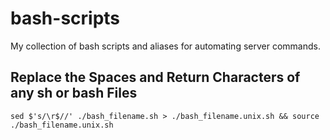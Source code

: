# bash-scripts
My collection of bash scripts and aliases for automating server commands.

## Replace the Spaces and Return Characters of any sh or bash Files
``sed $'s/\r$//' ./bash_filename.sh > ./bash_filename.unix.sh && source ./bash_filename.unix.sh``
